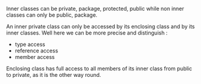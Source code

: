 Inner classes can be private, package, protected, public while non inner classes can only be public, package.

An inner private class can only be accessed by its enclosing class and by its inner classes.
Well here we can be more precise and distinguish :
- type access
- reference access
- member access

Enclosing class has full access to all members of its inner class from public to private, as it is the other way round.
